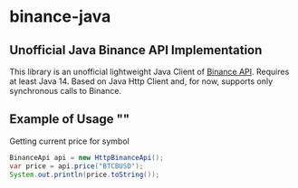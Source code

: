 # binance-java
## Unofficial Java Binance API Implementation ##

This library is an unofficial lightweight Java Client of [Binance API](https://github.com/binance/binance-spot-api-docs/blob/master/rest-api.md#general-api-information). Requires at least Java 14. Based on Java Http Client and, for now, supports only synchronous calls to Binance.

## Example of Usage ""
Getting current price for symbol
```java
BinanceApi api = new HttpBinanceApi();
var price = api.price("BTCBUSD");
System.out.println(price.toString());
```
